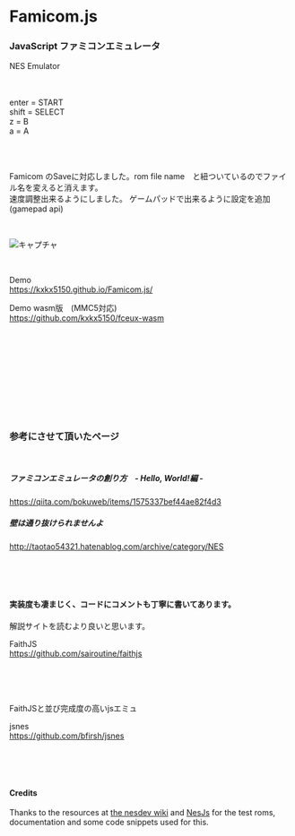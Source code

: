 # Famicom.js

### JavaScript ファミコンエミュレータ

NES Emulator
<br><br><br>


  enter = START  
  shift = SELECT  
  z = B  
  a = A  

  <br><br>
  
  Famicom のSaveに対応しました。rom file name　と紐ついているのでファイル名を変えると消えます。  
  速度調整出来るようにしました。
  ゲームパッドで出来るように設定を追加 (gamepad api)

<br>

![キャプチャ](https://user-images.githubusercontent.com/10168979/106599944-1dd98e80-659d-11eb-99a9-72e8363cb07b.PNG)

<br>

Demo  
https://kxkx5150.github.io/Famicom.js/  

Demo wasm版　(MMC5対応)     
https://github.com/kxkx5150/fceux-wasm


<br><br><br><br><br><br><br><br><br>

### 参考にさせて頂いたページ

<br>

##### ファミコンエミュレータの創り方　- Hello, World!編 -  
https://qiita.com/bokuweb/items/1575337bef44ae82f4d3  

##### 壁は通り抜けられませんよ
http://taotao54321.hatenablog.com/archive/category/NES

<br><br><br>

#### 実装度も凄まじく、コードにコメントも丁寧に書いてあります。

解説サイトを読むより良いと思います。

FaithJS  
https://github.com/sairoutine/faithjs

<br><br><br>

FaithJSと並び完成度の高いjsエミュ

jsnes  
https://github.com/bfirsh/jsnes

<br><br><br>


#### Credits  
Thanks to the resources at [the nesdev wiki](http://wiki.nesdev.com/w/index.php/Nesdev_Wiki) and [NesJs](https://github.com/elzo-d/NesJs) for the test roms, documentation and some code snippets used for this.
